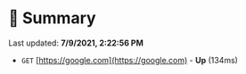 # 📖 Summary
Last updated: **7/9/2021, 2:22:56 PM**

- `GET` [https://google.com](https://google.com) - **Up** (134ms)
